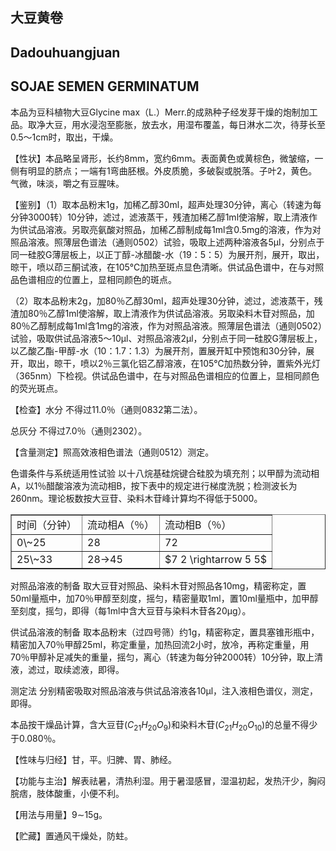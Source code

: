 ## 大豆黄卷

## Dadouhuangjuan

## SOJAE SEMEN GERMINATUM

本品为豆科植物大豆Glycine max（L.）Merr.的成熟种子经发芽干燥的炮制加工品。取净大豆，用水浸泡至膨胀，放去水，用湿布覆盖，每日淋水二次，待芽长至0.5～1cm时，取出，干燥。

【性状】本品略呈肾形，长约8mm，宽约6mm。表面黄色或黄棕色，微皱缩，一侧有明显的脐点；一端有1弯曲胚根。外皮质脆，多破裂或脱落。子叶2，黄色。气微，味淡，嚼之有豆腥味。

【鉴别】（1）取本品粉末1g，加稀乙醇30ml，超声处理30分钟，离心（转速为每分钟3000转）10分钟，滤过，滤液蒸干，残渣加稀乙醇1ml使溶解，取上清液作为供试品溶液。另取亮氨酸对照品，加稀乙醇制成每1ml含0.5mg的溶液，作为对照品溶液。照薄层色谱法（通则0502）试验，吸取上述两种溶液各5μl，分别点于同一硅胶G薄层板上，以正丁醇-冰醋酸-水（19：5：5）为展开剂，展开，取出，晾干，喷以茚三酮试液，在105℃加热至斑点显色清晰。供试品色谱中，在与对照品色谱相应的位置上，显相同颜色的斑点。

（2）取本品粉末2g，加80％乙醇30ml，超声处理30分钟，滤过，滤液蒸干，残渣加80％乙醇1ml使溶解，取上清液作为供试品溶液。另取染料木苷对照品，加80％乙醇制成每1ml含1mg的溶液，作为对照品溶液。照薄层色谱法（通则0502）试验，吸取供试品溶液5～10μl、对照品溶液2μl，分别点于同一硅胶G薄层板上，以乙酸乙酯-甲醇-水（10：1.7：1.3）为展开剂，置展开缸中预饱和30分钟，展开，取出，晾干，喷以2％三氯化铝乙醇溶液，在105℃加热数分钟，置紫外光灯（365nm）下检视。供试品色谱中，在与对照品色谱相应的位置上，显相同颜色的荧光斑点。

【检查】水分 不得过11.0％（通则0832第二法）。

总灰分 不得过7.0％（通则2302）。

【含量测定】照高效液相色谱法（通则0512）测定。

色谱条件与系统适用性试验 以十八烷基硅烷键合硅胶为填充剂；以甲醇为流动相A，以1％醋酸溶液为流动相B，按下表中的规定进行梯度洗脱；检测波长为260nm。理论板数按大豆苷、染料木苷峰计算均不得低于5000。

<table border="1" ><tr>
<td colspan="1" rowspan="1">时间（分钟）</td>
<td colspan="1" rowspan="1">流动相A（％）</td>
<td colspan="1" rowspan="1">流动相B（％）</td>
</tr><tr>
<td colspan="1" rowspan="1">0\~25</td>
<td colspan="1" rowspan="1">28 </td>
<td colspan="1" rowspan="1">72 </td>
</tr><tr>
<td colspan="1" rowspan="1">25\~33</td>
<td colspan="1" rowspan="1">28→45</td>
<td colspan="1" rowspan="1">$7 2 \rightarrow 5 5$</td>
</tr></table>

对照品溶液的制备 取大豆苷对照品、染料木苷对照品各10mg，精密称定，置50ml量瓶中，加70％甲醇至刻度，摇匀，精密量取1ml，置10ml量瓶中，加甲醇至刻度，摇匀，即得（每1ml中含大豆苷与染料木苷各20μg）。

供试品溶液的制备 取本品粉末（过四号筛）约1g，精密称定，置具塞锥形瓶中，精密加入70％甲醇25ml，称定重量，加热回流2小时，放冷，再称定重量，用70％甲醇补足减失的重量，摇匀，离心（转速为每分钟2000转）10分钟，取上清液，滤过，取续滤液，即得。

测定法 分别精密吸取对照品溶液与供试品溶液各10μl，注入液相色谱仪，测定，即得。

本品按干燥品计算，含大豆苷$( C _ { 2 1 } H _ { 2 0 } O _ { 9 } )$和染料木苷$( C _ { 2 1 } H _ { 2 0 } O _ { 1 0 } )$的总量不得少于0.080％。

【性味与归经】甘，平。归脾、胃、肺经。

【功能与主治】解表祛暑，清热利湿。用于暑湿感冒，湿温初起，发热汗少，胸闷脘痞，肢体酸重，小便不利。

【用法与用量】9∼15g。

【贮藏】置通风干燥处，防蛀。